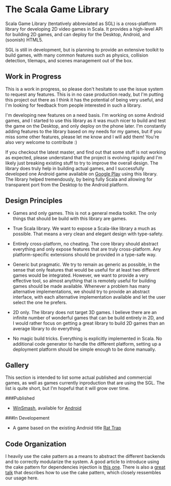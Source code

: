 The Scala Game Library
======================

Scala Game Library (tentatively abbreviated as SGL) is a cross-platform library
for developing 2D video games in Scala. It provides a high-level API for
building 2D games, and can deploy for the Desktop, Android, and (soonish)
HTML5.

SGL is still in development, but is planning to provide an extensive toolkit to
build games, with many common features such as physics, collision detection,
tilemaps, and scenes management out of the box. 

Work in Progress
----------------

This is a work in progress, so please don't hesitate to use the issue system to
request any features. This is in no case production ready, but I'm putting
this project out there as I think it has the potential of being very useful,
and I'm looking for feedback from people interested in such a library.

I'm developing new features on a need basis. I'm working on some Android games,
and I started to use this library as it was much nicer to build and test the
game on the Desktop, and only deploy on the phone later. I'm constantly adding
features to the library based on my needs for my games, but if you miss some
other features, please let me know and I will add them! You're also very welcome
to contribute :)

If you checkout the latest master, and find out that some stuff is not working as
expected, please understand that the project is evolving rapidly and I'm likely
just breaking existing stuff to try to improve the overall design. The library does
truly help in building actual games, and I successfully developed one Android game
available on
[Google Play](https://play.google.com/store/apps/details?id=com.regblanc.winsmash)
using this library. The library helped tremendously, by being fully Scala and allowing
for transparent port from the Desktop to the Android platform.

Design Principles
-----------------

* Games and only games. This is not a general media toolkit. The only things that
should be build with this library are games.

* True Scala library. We want to expose a Scala-like library a much as possible. That means a
very clean and elegant design with type-safety.

* Entirely cross-platform, no cheating. The core library should abstract everything and only
expose features that are truly cross-platform. Any platform-specific extensions should be
provided in a type-safe way.

* Generic but pragmatic. We try to remain as generic as possible, in the sense
that only features that would be useful for at least two different games
would be integrated. However, we want to provide a very effective tool, so
almost anything that is remotely useful for building games should be made
available. Whenever a problem has many alternative implementations, we should
try to provide an abstract interface, with each alternative implementation
available and let the user select the one he prefers.

* 2D only. The library does not target 3D games. I believe there are an infinite
number of wonderful games that can be build entirely in 2D, and I would rather focus
on getting a great library to build 2D games than an average library to do everything.

* No magic build tricks. Everything is explicitly implemented in Scala. No additional
code generator to handle the different platform, setting up a deployment platform should
be simple enough to be done manually.

Gallery
-------

This section is intended to list some actual published and commercial games, as
well as games currently inproduction that are using the SGL.  The list is quite
short, but I'm hopeful that it will grow over time.

###Published

* [WinSmash](http://regblanc.com/games/winsmash/), available for
[Android](https://play.google.com/store/apps/details?id=com.regblanc.winsmash)

###In Developement

* A game based on the existing Android title
[Rat Trap](https://play.google.com/store/apps/details?id=com.regblanc.rattrap)

Code Organization
-----------------

I heavily use the cake pattern as a means to abstract the different backends and
to correctly modularize the system. A good article to introduce using the cake pattern
for dependencies injection is
[this one](http://jonasboner.com/real-world-scala-dependency-injection-di/).
There is also a [great talk](https://www.youtube.com/watch?v=yLbdw06tKPQ) that describes
how to use the cake pattern, which closely ressembles our usage here.
